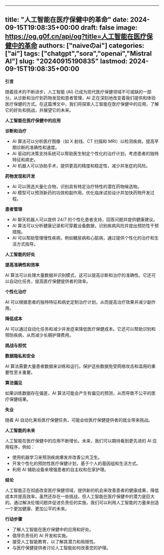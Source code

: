 
---
title: "人工智能在医疗保健中的革命"
date: 2024-09-15T19:08:35+00:00
draft: false
image: https://og.g0f.cn/api/og?title=人工智能在医疗保健中的革命
authors: ["naiveのai"]
categories: ["ai"]
tags: ["chatgpt","sora","openai","Mistral AI"]
slug: "20240915190835"
lastmod: 2024-09-15T19:08:35+00:00
---
**引言**

随着技术的不断进步，人工智能 (AI) 已成为现代医疗保健领域不可或缺的一部分。从诊断和治疗到药物发现和患者管理，AI 正在深刻地改变着我们提供和体验医疗保健的方式。在这篇博文中，我们将探索人工智能在医疗保健中的应用，了解它的好处和挑战，并展望它的未来。

**人工智能在医疗保健中的应用**

**诊断和治疗**

* AI 算法可以分析医疗图像（如 X 射线、CT 扫描和 MRI）以检测疾病，提高早期诊断的准确性和速度。
* AI 驱动的决策支持系统可以帮助医生制定个性化的治疗计划，考虑患者的独特特征和病史。
* AI 机器人可以协助手术，提供更高的精度和稳定性，减少并发症的风险。

**药物发现和开发**

* AI 可以筛选大量化合物，识别具有特定治疗特性的潜在药物候选物。
* AI 模型可以预测新药的功效和副作用，优化临床试验设计并加快药物开发过程。

**患者管理**

* AI 聊天机器人可以提供 24/7 的个性化患者支持，回答问题并提供健康建议。
* AI 算法可以分析健康记录和可穿戴设备数据，识别疾病风险并提出预防性干预措施。
* AI 可以帮助管理慢性疾病，例如糖尿病和心脏病，通过提供个性化的治疗和生活方式指导。

**人工智能的好处**

**提高准确性和效率**

AI 算法可以处理大量数据并识别模式，这可以提高诊断和治疗的准确性。它还可以自动化任务，提高医疗保健提供者的效率。

**个性化治疗**

AI 可以根据患者的独特特征和病史定制治疗计划，从而提高治疗效果并减少副作用。

**降低成本**

AI 可以通过自动化任务和减少并发症来降低医疗保健成本。它还可以帮助识别和预防疾病，从而减少长期护理费用。

**挑战与担忧**

**数据隐私和安全**

AI 算法需要大量患者数据来训练和运行。保护这些数据免受网络攻击和滥用的重要性至关重要。

**算法偏见**

如果训练数据存在偏差，AI 算法可能会产生有偏见的预测，从而导致不公平的医疗保健结果。

**失业**

随着 AI 自动化某些医疗保健任务，可能会给医疗保健提供者的就业带来挑战。

**人工智能的未来**

人工智能在医疗保健中的应用不断增长。未来，我们可以期待看到更先进的 AI 应用程序，例如：

* 使用机器学习来预测疾病爆发并改善公共卫生。
* 开发个性化的预防性医疗保健计划，基于个人的基因组和生活方式。
* 利用 AI 辅助设备来增强患者的自主权和在家护理。

**结论**

人工智能正在彻底改变医疗保健领域，提供新的机会来改善患者的健康成果，降低成本并提高效率。虽然还存在一些挑战，但人工智能在医疗保健中的潜力是巨大的。通过解决伦理问题并促进负责任的实施，我们可以利用人工智能的力量来创造一个更加健康、更加公平的未来。

**行动步骤**

* 了解人工智能在医疗保健中的应用和好处。
* 倡导负责任的 AI 开发和实施。
* 接受人工智能教育，以了解其潜力和局限性。
* 与医疗保健提供者讨论人工智能如何改善您的护理。